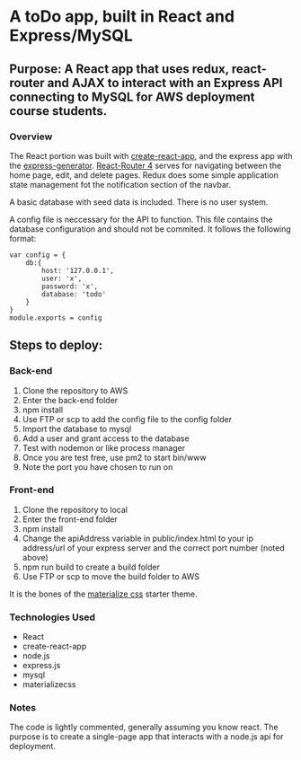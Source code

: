 # A toDo app, built in React and Express/MySQL
## Purpose: A React app that uses redux, react-router and AJAX to interact with an Express API connecting to MySQL for AWS deployment course students.

### Overview
The React portion was built with [create-react-app](https://github.com/facebookincubator/create-react-app), and the express app with the [express-generator](https://expressjs.com/en/starter/generator.html). [React-Router 4](https://reacttraining.com/react-router/web/guides/philosophy) serves for navigating between the home page, edit, and delete pages. Redux does some simple application state management fot the notification section of the navbar.

A basic database with seed data is included. There is no user system.

A config file is neccessary for the API to function. This file contains the database configuration and should not be commited. It follows the following format:
```
var config = {
	db:{ 
		host: '127.0.0.1',
		user: 'x',
		password: 'x',
		database: 'todo'
	}
}
module.exports = config
```

## Steps to deploy:
### Back-end
1. Clone the repository to AWS
2. Enter the back-end folder
3. npm install
4. Use FTP or scp to add the config file to the config folder
5. Import the database to mysql
6. Add a user and grant access to the database
7. Test with nodemon or like process manager
8. Once you are test free, use pm2 to start bin/www
9. Note the port you have chosen to run on

### Front-end
1. Clone the repository to local
2. Enter the front-end folder
3. npm install
4. Change the apiAddress variable in public/index.html to your ip address/url of your express server and the correct port number (noted above)
5. npm run build to create a build folder
6. Use FTP or scp to move the build folder to AWS

It is the bones of the [materialize css](http://materializecss.com/) starter theme. 

### Technologies Used
* React
* create-react-app
* node.js
* express.js
* mysql
* materializecss

### Notes
The code is lightly commented, generally assuming you know react. The purpose is to create a single-page app that interacts with a node.js api for deployment.

